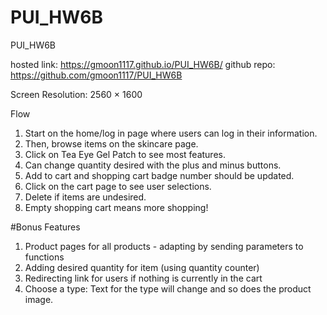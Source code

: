 # PUI_HW6B
PUI_HW6B

hosted link: https://gmoon1117.github.io/PUI_HW6B/
github repo: https://github.com/gmoon1117/PUI_HW6B

Screen Resolution: 2560 × 1600

Flow
1. Start on the home/log in page where users can log in their information.
2. Then, browse items on the skincare page.
3. Click on Tea Eye Gel Patch to see most features.
4. Can change quantity desired with the plus and minus buttons.
5. Add to cart and shopping cart badge number should be updated.
6. Click on the cart page to see user selections.
7. Delete if items are undesired.
8. Empty shopping cart means more shopping!

#Bonus Features
1. Product pages for all products - adapting by sending parameters to functions
2. Adding desired quantity for item (using quantity counter)
3. Redirecting link for users if nothing is currently in the cart
4. Choose a type: Text for the type will change and so does the product image.

